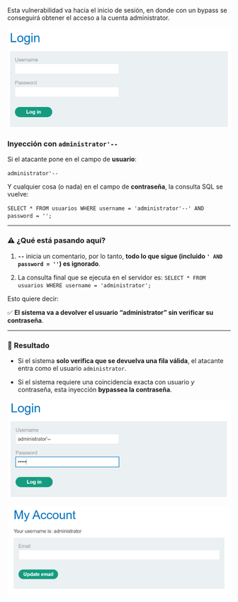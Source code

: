 Esta vulnerabilidad va hacia el inicio de sesión, en donde con un bypass se conseguirá obtener el acceso a la cuenta administrator.

![alt text](/image/sesion1.png)

### Inyección con `administrator'--`

Si el atacante pone en el campo de **usuario**:

`administrator'--`

Y cualquier cosa (o nada) en el campo de **contraseña**, la consulta SQL se vuelve:

`SELECT * FROM usuarios WHERE username = 'administrator'--' AND password = '';`

---

### ⚠️ ¿Qué está pasando aquí?

1. **`--`** inicia un comentario, por lo tanto, **todo lo que sigue (incluido `' AND password = ''`) es ignorado**.
    
2. La consulta final que se ejecuta en el servidor es:
    `SELECT * FROM usuarios WHERE username = 'administrator';`

Esto quiere decir:

✅ **El sistema va a devolver el usuario “administrator” sin verificar su contraseña**.

---

### 🎯 Resultado

- Si el sistema **solo verifica que se devuelva una fila válida**, el atacante entra como el usuario `administrator`.
    
- Si el sistema requiere una coincidencia exacta con usuario _y_ contraseña, esta inyección **bypassea la contraseña**.

![alt text](/image/sesion2.png)

![alt text](/image/sesion3.png)